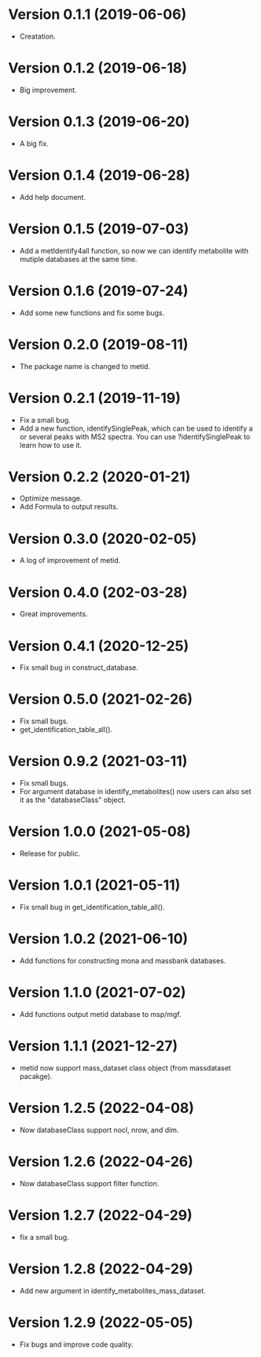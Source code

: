 # Version 0.1.1 (2019-06-06)

* Creatation.

# Version 0.1.2 (2019-06-18)

* Big improvement.

# Version 0.1.3 (2019-06-20)

* A big fix.

# Version 0.1.4 (2019-06-28)

* Add help document.

# Version 0.1.5 (2019-07-03)

* Add a metIdentify4all function, so now we can identify metabolite with mutiple databases at the same time.

# Version 0.1.6 (2019-07-24)

* Add some new functions and fix some bugs.

# Version 0.2.0 (2019-08-11)

* The package name is changed to metid.

# Version 0.2.1 (2019-11-19)

* Fix a small bug.
* Add a new function, identifySinglePeak, which can be used to identify a or several peaks with MS2 spectra. You can use ?identifySinglePeak to learn how to use it.


# Version 0.2.2 (2020-01-21)

* Optimize message.
* Add Formula to output results.

# Version 0.3.0 (2020-02-05)

* A log of improvement of metid.

# Version 0.4.0 (202-03-28)

* Great improvements.

# Version 0.4.1 (2020-12-25)

* Fix small bug in construct_database.

# Version 0.5.0 (2021-02-26)

* Fix small bugs.
* get_identification_table_all().

# Version 0.9.2 (2021-03-11)

* Fix small bugs.
* For argument database in identify_metabolites() now users can also set it as the "databaseClass" object.

# Version 1.0.0 (2021-05-08)

* Release for public.

# Version 1.0.1 (2021-05-11)

* Fix small bug in get_identification_table_all().

# Version 1.0.2 (2021-06-10)

* Add functions for constructing mona and massbank databases.

# Version 1.1.0 (2021-07-02)

* Add functions output metid database to msp/mgf.

# Version 1.1.1 (2021-12-27)

* metid now support mass_dataset class object (from massdataset pacakge).

# Version 1.2.5 (2022-04-08)

* Now databaseClass support nocl, nrow, and dim.

# Version 1.2.6 (2022-04-26)

* Now databaseClass support filter function.

# Version 1.2.7 (2022-04-29)

* fix a small bug.

# Version 1.2.8 (2022-04-29)

* Add new argument in identify_metabolites_mass_dataset.

# Version 1.2.9 (2022-05-05)

* Fix bugs and improve code quality.
